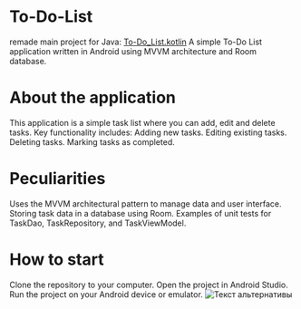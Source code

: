 # To-Do-List
remade main project for Java: [To-Do_List.kotlin](https://github.com/rbppl/To-Do-List)
A simple To-Do List application written in Android using MVVM architecture and Room database.
# About the application
This application is a simple task list where you can add, edit and delete tasks. Key functionality includes:
Adding new tasks.
Editing existing tasks.
Deleting tasks.
Marking tasks as completed.
# Peculiarities
Uses the MVVM architectural pattern to manage data and user interface.
Storing task data in a database using Room.
Examples of unit tests for TaskDao, TaskRepository, and TaskViewModel.
# How to start
Clone the repository to your computer.
Open the project in Android Studio.
Run the project on your Android device or emulator.
![Текст альтернативы](readme.gif)
